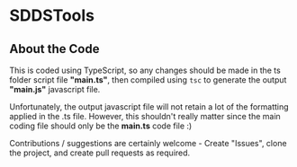 # SDDSTools

## About the Code
This is coded using TypeScript, so any changes should be made in the ts folder script file **"main.ts"**, then compiled using `tsc` to generate the output **"main.js"** javascript file.  

Unfortunately, the output javascript file will not retain a lot of the formatting applied in the .ts file. However, this shouldn't really matter since the main coding file should only be the **main.ts** code file :)

Contributions / suggestions are certainly welcome - Create "Issues", clone the project, and create pull requests as required.